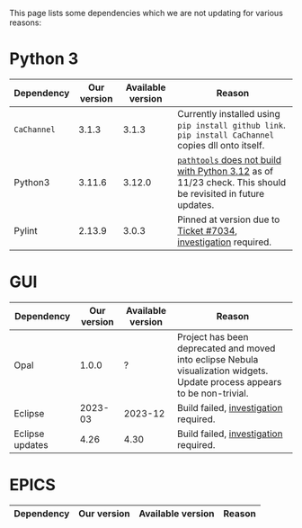 This page lists some dependencies which we are not updating for various reasons:

# Python 3

| Dependency | Our version | Available version | Reason |
| --- | --- | --- | --- |
| `CaChannel` | 3.1.3 | 3.1.3 | Currently installed using `pip install github link`. `pip install CaChannel` copies dll onto itself. |
| Python3 | 3.11.6 | 3.12.0 | [`pathtools` does not build with Python 3.12](https://github.com/gorakhargosh/pathtools/issues/13) as of 11/23 check. This should be revisited in future updates. |
| Pylint | 2.13.9 | 3.0.3 | Pinned at version due to [Ticket #7034](https://github.com/ISISComputingGroup/IBEX/issues/7034), [investigation](https://github.com/ISISComputingGroup/IBEX/issues/8148) required. |

# GUI

| Dependency | Our version | Available version | Reason |
| --- | --- | --- | --- |
| Opal | 1.0.0 | ? | Project has been deprecated and moved into eclipse Nebula visualization widgets. Update process appears to be non-trivial. |
| Eclipse | 2023-03 | 2023-12 | Build failed, [investigation](https://github.com/ISISComputingGroup/IBEX/issues/8149) required. |
| Eclipse updates | 4.26 | 4.30 | Build failed, [investigation](https://github.com/ISISComputingGroup/IBEX/issues/8149) required. |

# EPICS

| Dependency | Our version | Available version | Reason |
| --- | --- | --- | --- |
